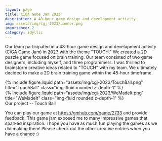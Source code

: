 ```yaml
---
layout: page
title: CiGA Game Jam 2023
description: A 48-hour game design and development activity
img: assets/img/cgj-2023/banner.png
importance: 2
category: idyllic
---
```


Our team participated in a 48-hour game design and development activity (CiGA Game Jam) in 2023 with the theme "TOUCH." We created a 2D puzzle game focused on brain training. Our team consisted of two game designers, including myself, and three programmers. I was thrilled to brainstorm creative ideas related to "TOUCH" with my team. We ultimately decided to make a 2D brain training game within the 48-hour timeframe. 

<div class="row">
    <div class="col-sm mt-3 mt-md-0">
        {% include figure.liquid path="assets/img/cgj-2023/TouchBall.png" title="TouchBall" class="img-fluid rounded z-depth-1" %}
    </div>
    <div class="col-sm mt-3 mt-md-0">
        {% include figure.liquid path="assets/img/cgj-2023/WeMadeIt.png" title="WeMadeIt" class="img-fluid rounded z-depth-1" %}
    </div>
</div>
<div class="caption">
    Our project -- Touch Ball
</div>

You can play our game at https://gmhub.com/game/2733 and provide feedback. This game jam exposed me to many impressive games that sparked inspiration. I hope you have as much fun playing the games as we did making them! Please check out the other creative entries when you have a chance :)